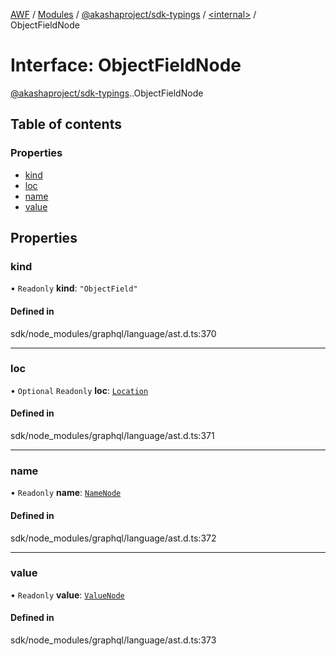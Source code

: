 [AWF](../README.md) / [Modules](../modules.md) / [@akashaproject/sdk-typings](../modules/akashaproject_sdk_typings.md) / [<internal\>](../modules/akashaproject_sdk_typings._internal_.md) / ObjectFieldNode

# Interface: ObjectFieldNode

[@akashaproject/sdk-typings](../modules/akashaproject_sdk_typings.md).[<internal>](../modules/akashaproject_sdk_typings._internal_.md).ObjectFieldNode

## Table of contents

### Properties

- [kind](akashaproject_sdk_typings._internal_.ObjectFieldNode.md#kind)
- [loc](akashaproject_sdk_typings._internal_.ObjectFieldNode.md#loc)
- [name](akashaproject_sdk_typings._internal_.ObjectFieldNode.md#name)
- [value](akashaproject_sdk_typings._internal_.ObjectFieldNode.md#value)

## Properties

### kind

• `Readonly` **kind**: ``"ObjectField"``

#### Defined in

sdk/node_modules/graphql/language/ast.d.ts:370

___

### loc

• `Optional` `Readonly` **loc**: [`Location`](../classes/akashaproject_sdk_typings._internal_.Location.md)

#### Defined in

sdk/node_modules/graphql/language/ast.d.ts:371

___

### name

• `Readonly` **name**: [`NameNode`](akashaproject_sdk_typings._internal_.NameNode.md)

#### Defined in

sdk/node_modules/graphql/language/ast.d.ts:372

___

### value

• `Readonly` **value**: [`ValueNode`](../modules/akashaproject_sdk_typings._internal_.md#valuenode)

#### Defined in

sdk/node_modules/graphql/language/ast.d.ts:373
